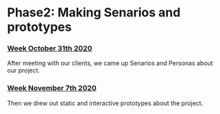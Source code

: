 # Phase2: Making Senarios and prototypes


### [Week October 31th 2020](./senarios.html)
After meeting with our clients, we came up Senarios and Personas about our project.

### [Week November 7th 2020](./prototypes.html)
Then we drew out static and interactive prototypes about the project.

